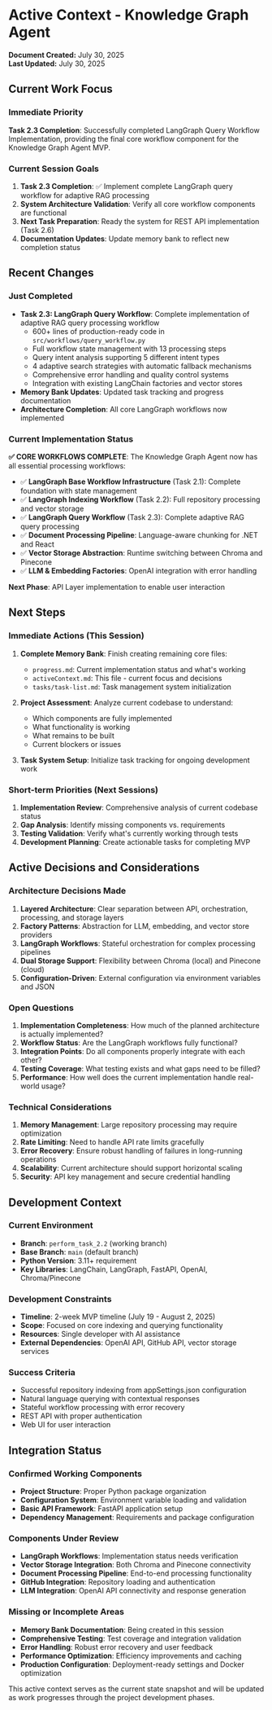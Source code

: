 # Active Context - Knowledge Graph Agent

**Document Created:** July 30, 2025  
**Last Updated:** July 30, 2025  

## Current Work Focus

### Immediate Priority
**Task 2.3 Completion**: Successfully completed LangGraph Query Workflow Implementation, providing the final core workflow component for the Knowledge Graph Agent MVP.

### Current Session Goals
1. **Task 2.3 Completion**: ✅ Implement complete LangGraph query workflow for adaptive RAG processing
2. **System Architecture Validation**: Verify all core workflow components are functional
3. **Next Task Preparation**: Ready the system for REST API implementation (Task 2.6)
4. **Documentation Updates**: Update memory bank to reflect new completion status

## Recent Changes

### Just Completed
- **Task 2.3: LangGraph Query Workflow**: Complete implementation of adaptive RAG query processing workflow
  - 600+ lines of production-ready code in `src/workflows/query_workflow.py`
  - Full workflow state management with 13 processing steps
  - Query intent analysis supporting 5 different intent types
  - 4 adaptive search strategies with automatic fallback mechanisms
  - Comprehensive error handling and quality control systems
  - Integration with existing LangChain factories and vector stores
- **Memory Bank Updates**: Updated task tracking and progress documentation
- **Architecture Completion**: All core LangGraph workflows now implemented

### Current Implementation Status
**✅ CORE WORKFLOWS COMPLETE**: The Knowledge Graph Agent now has all essential processing workflows:
- ✅ **LangGraph Base Workflow Infrastructure** (Task 2.1): Complete foundation with state management
- ✅ **LangGraph Indexing Workflow** (Task 2.2): Full repository processing and vector storage
- ✅ **LangGraph Query Workflow** (Task 2.3): Complete adaptive RAG query processing
- ✅ **Document Processing Pipeline**: Language-aware chunking for .NET and React
- ✅ **Vector Storage Abstraction**: Runtime switching between Chroma and Pinecone
- ✅ **LLM & Embedding Factories**: OpenAI integration with error handling

**Next Phase**: API Layer implementation to enable user interaction

## Next Steps

### Immediate Actions (This Session)
1. **Complete Memory Bank**: Finish creating remaining core files:
   - `progress.md`: Current implementation status and what's working
   - `activeContext.md`: This file - current focus and decisions
   - `tasks/task-list.md`: Task management system initialization

2. **Project Assessment**: Analyze current codebase to understand:
   - Which components are fully implemented
   - What functionality is working
   - What remains to be built
   - Current blockers or issues

3. **Task System Setup**: Initialize task tracking for ongoing development work

### Short-term Priorities (Next Sessions)
1. **Implementation Review**: Comprehensive analysis of current codebase status
2. **Gap Analysis**: Identify missing components vs. requirements
3. **Testing Validation**: Verify what's currently working through tests
4. **Development Planning**: Create actionable tasks for completing MVP

## Active Decisions and Considerations

### Architecture Decisions Made
1. **Layered Architecture**: Clear separation between API, orchestration, processing, and storage layers
2. **Factory Patterns**: Abstraction for LLM, embedding, and vector store providers
3. **LangGraph Workflows**: Stateful orchestration for complex processing pipelines
4. **Dual Storage Support**: Flexibility between Chroma (local) and Pinecone (cloud)
5. **Configuration-Driven**: External configuration via environment variables and JSON

### Open Questions
1. **Implementation Completeness**: How much of the planned architecture is actually implemented?
2. **Workflow Status**: Are the LangGraph workflows fully functional?
3. **Integration Points**: Do all components properly integrate with each other?
4. **Testing Coverage**: What testing exists and what gaps need to be filled?
5. **Performance**: How well does the current implementation handle real-world usage?

### Technical Considerations
1. **Memory Management**: Large repository processing may require optimization
2. **Rate Limiting**: Need to handle API rate limits gracefully
3. **Error Recovery**: Ensure robust handling of failures in long-running operations
4. **Scalability**: Current architecture should support horizontal scaling
5. **Security**: API key management and secure credential handling

## Development Context

### Current Environment
- **Branch**: `perform_task_2.2` (working branch)
- **Base Branch**: `main` (default branch)
- **Python Version**: 3.11+ requirement
- **Key Libraries**: LangChain, LangGraph, FastAPI, OpenAI, Chroma/Pinecone

### Development Constraints
- **Timeline**: 2-week MVP timeline (July 19 - August 2, 2025)
- **Scope**: Focused on core indexing and querying functionality
- **Resources**: Single developer with AI assistance
- **External Dependencies**: OpenAI API, GitHub API, vector storage services

### Success Criteria
- Successful repository indexing from appSettings.json configuration
- Natural language querying with contextual responses
- Stateful workflow processing with error recovery
- REST API with proper authentication
- Web UI for user interaction

## Integration Status

### Confirmed Working Components
- **Project Structure**: Proper Python package organization
- **Configuration System**: Environment variable loading and validation
- **Basic API Framework**: FastAPI application setup
- **Dependency Management**: Requirements and package configuration

### Components Under Review
- **LangGraph Workflows**: Implementation status needs verification
- **Vector Storage Integration**: Both Chroma and Pinecone connectivity
- **Document Processing Pipeline**: End-to-end processing functionality
- **GitHub Integration**: Repository loading and authentication
- **LLM Integration**: OpenAI API connectivity and response generation

### Missing or Incomplete Areas
- **Memory Bank Documentation**: Being created in this session
- **Comprehensive Testing**: Test coverage and integration validation
- **Error Handling**: Robust error recovery and user feedback
- **Performance Optimization**: Efficiency improvements and caching
- **Production Configuration**: Deployment-ready settings and Docker optimization

This active context serves as the current state snapshot and will be updated as work progresses through the project development phases.
